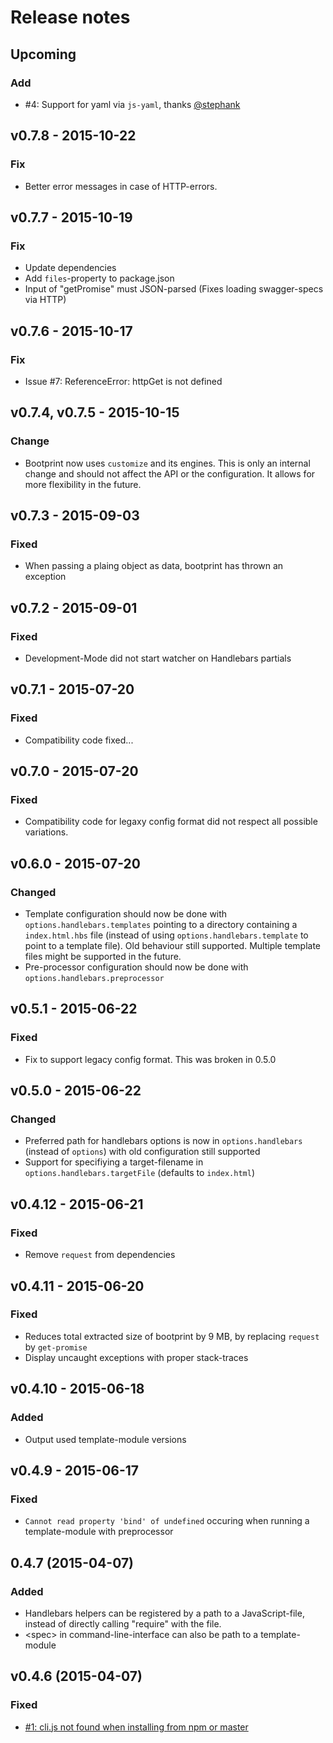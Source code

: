 # Release notes

## Upcoming

### Add

* #4: Support for yaml via `js-yaml`, thanks [@stephank](https://github.com/stephank)

## v0.7.8 - 2015-10-22

### Fix

* Better error messages in case of HTTP-errors.

## v0.7.7 - 2015-10-19

### Fix

* Update dependencies
* Add `files`-property to package.json
* Input of "getPromise" must JSON-parsed (Fixes loading swagger-specs via HTTP)

## v0.7.6 - 2015-10-17
### Fix

* Issue #7: ReferenceError: httpGet is not defined 
  

## v0.7.4, v0.7.5 - 2015-10-15
### Change

* Bootprint now uses `customize` and its engines. This is only an internal change
  and should not affect the API or the configuration. It allows for more flexibility 
  in the future.

## v0.7.3 - 2015-09-03
### Fixed

- When passing a plaing object as data, bootprint has thrown an exception 

## v0.7.2 - 2015-09-01
### Fixed

- Development-Mode did not start watcher on Handlebars partials

## v0.7.1 - 2015-07-20
### Fixed

- Compatibility code fixed...


## v0.7.0 - 2015-07-20
### Fixed

- Compatibility code for legaxy config format did not respect all possible variations.

## v0.6.0 - 2015-07-20
### Changed

- Template configuration should now be done with `options.handlebars.templates` pointing to a directory
  containing a `index.html.hbs` file (instead of using `options.handlebars.template` to point to a
  template file). Old behaviour still supported. Multiple template files might be supported in the future.
- Pre-processor configuration should now be done with `options.handlebars.preprocessor`

## v0.5.1 - 2015-06-22
### Fixed
- Fix to support legacy config format.
  This was broken in 0.5.0  

## v0.5.0 - 2015-06-22
### Changed

- Preferred path for handlebars options is now in `options.handlebars` (instead of `options`)
  with old configuration still supported
- Support for specifiying a target-filename in `options.handlebars.targetFile` (defaults to `index.html`)


## v0.4.12 - 2015-06-21
### Fixed

- Remove `request` from dependencies

## v0.4.11 - 2015-06-20
### Fixed

- Reduces total extracted size of bootprint by 9 MB, by replacing `request` by `get-promise`
- Display uncaught exceptions with proper stack-traces

## v0.4.10 - 2015-06-18
### Added

- Output used template-module versions

## v0.4.9 - 2015-06-17
### Fixed                          

- `Cannot read property 'bind' of undefined` occuring when running a template-module with preprocessor

## 0.4.7 (2015-04-07)

### Added 

- Handlebars helpers can be registered by a path to a JavaScript-file, instead of directly
    calling "require" with the file.
- &lt;spec> in command-line-interface can also be path to a template-module

## v0.4.6 (2015-04-07)

### Fixed

- [#1: cli.js not found when installing from npm or master](https://github.com/nknapp/bootprint/issues/1)

